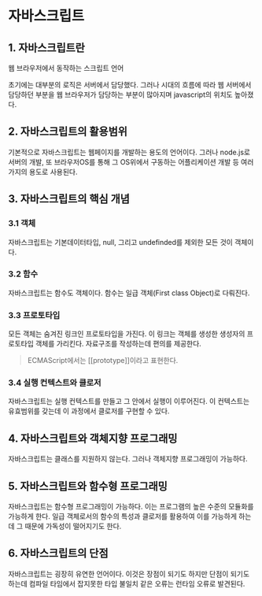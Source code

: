 # 자바스크립트
## 1. 자바스크립트란
웹 브라우저에서 동작하는 스크립트 언어

초기에는 대부분의 로직은 서버에서 담당했다. 그러나 시대의 흐름에 따라 웹 서버에서 담당하던 부분을 웹 브라우저가 담당하는 부분이 많아지며 javascript의 위치도 높아졌다.

## 2. 자바스크립트의 활용범위
기본적으로 자바스크립트는 웹페이지를 개발하는 용도의 언어이다. 그러나 node.js로 서버의 개발, 또 브라우저OS를 통해 그 OS위에서 구동하는 어플리케이션 개발 등 여러가지의 용도로 사용된다.

## 3. 자바스크립트의 핵심 개념
### 3.1 객체
자바스크립트는 기본데이터타입, null, 그리고 undefinded를 제외한 모든 것이 객체이다.
### 3.2 함수
자바스크립트는 함수도 객체이다. 함수는 일급 객체(First class Object)로 다뤄진다.
### 3.3 프로토타입
모든 객체는 숨겨진 링크인 프로토타입을 가진다. 이 링크는 객체를 생성한 생성자의 프로토타입 객체를 가리킨다. 자료구조를 작성하는데 편의를 제공한다.
> ECMAScript에서는 [[prototype]]이라고 표현한다.
### 3.4 실행 컨텍스트와 클로저
자바스크립트는 실행 컨텍스트를 만들고 그 안에서 실행이 이루어진다. 이 컨텍스트는 유효범위를 갖는데 이 과정에서 클로저를 구현할 수 있다.

## 4. 자바스크립트와 객체지향 프로그래밍
자바스크립트는 클래스를 지원하지 않는다. 그러나 객체지향 프로그래밍이 가능하다.

## 5. 자바스크립트와 함수형 프로그래밍
자바스크립트는 함수형 프로그래밍이 가능하다. 이는 프로그램의 높은 수준의 모듈화를 가능하게 한다. 일급 객체로서의 함수의 특성과 클로저를 활용하여 이를 가능하게 하는데 그 때문에 가독성이 떨어지기도 한다.

## 6. 자바스크립트의 단점
자바스크립트는 굉장히 유연한 언어이다. 이것은 장점이 되기도 하지만 단점이 되기도 하는데 컴파일 타임에서 잡지못한 타입 불일치 같은 오류는 런타임 오류로 발견된다.
